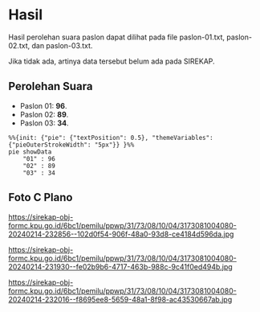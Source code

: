 # Hasil

Hasil perolehan suara paslon dapat dilihat pada file paslon-01.txt, paslon-02.txt, dan paslon-03.txt.

Jika tidak ada, artinya data tersebut belum ada pada SIREKAP.

## Perolehan Suara

 * Paslon 01: **96**.
 * Paslon 02: **89**.
 * Paslon 03: **34**.

```mermaid
%%{init: {"pie": {"textPosition": 0.5}, "themeVariables": {"pieOuterStrokeWidth": "5px"}} }%%
pie showData
    "01" : 96
    "02" : 89
    "03" : 34
```
## Foto C Plano

https://sirekap-obj-formc.kpu.go.id/6bc1/pemilu/ppwp/31/73/08/10/04/3173081004080-20240214-232856--102d0f54-906f-48a0-93d8-ce4184d596da.jpg

https://sirekap-obj-formc.kpu.go.id/6bc1/pemilu/ppwp/31/73/08/10/04/3173081004080-20240214-231930--fe02b9b6-4717-463b-988c-9c41f0ed494b.jpg

https://sirekap-obj-formc.kpu.go.id/6bc1/pemilu/ppwp/31/73/08/10/04/3173081004080-20240214-232016--f8695ee8-5659-48a1-8f98-ac43530667ab.jpg
